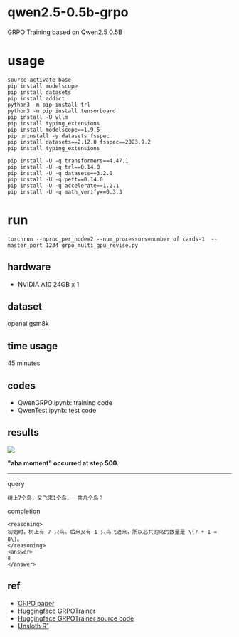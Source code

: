 # qwen2.5-0.5b-grpo

GRPO Training based on Qwen2.5 0.5B 

# usage

```
source activate base
pip install modelscope
pip install datasets
pip install addict
python3 -m pip install trl
python3 -m pip install tensorboard
pip install -U vllm
pip install typing_extensions
pip install modelscope==1.9.5
pip uninstall -y datasets fsspec
pip install datasets==2.12.0 fsspec==2023.9.2
pip install typing_extensions

pip install -U -q transformers==4.47.1
pip install -U -q trl==0.14.0
pip install -U -q datasets==3.2.0
pip install -U -q peft==0.14.0
pip install -U -q accelerate==1.2.1
pip install -U -q math_verify==0.3.3
```

# run
```
torchrun --nproc_per_node=2 --num_processors=number of cards-1  --master_port 1234 grpo_multi_gpu_revise.py
```


## hardware

* NVIDIA A10 24GB x 1

## dataset

openai gsm8k

## time usage

45 minutes

## codes

* QwenGRPO.ipynb: training code
* QwenTest.ipynb: test code

## results

![](./tensorboard.png)

**"aha moment" occurred at step 500.**

---- 

query

```
树上7个鸟，又飞来1个鸟，一共几个鸟？
```

completion

```
<reasoning>
初始时，树上有 7 只鸟。后来又有 1 只鸟飞进来，所以总共的鸟的数量是 \(7 + 1 = 8\)。
</reasoning>
<answer>
8
</answer>
```

## ref

* [GRPO paper](refs/grpo/GRPO：Group%20Relative%20Policy%20Optimization.pdf)
* [Huggingface GRPOTrainer](https://huggingface.co/docs/trl/main/en/grpo_trainer)
* [Huggingface GRPOTrainer source code](https://github.com/huggingface/trl/blob/main/trl/trainer/grpo_trainer.py)
* [Unsloth R1](https://unsloth.ai/blog/r1-reasoning)
